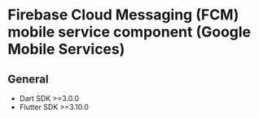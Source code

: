 # Firebase Cloud Messaging (FCM) mobile service component (Google Mobile Services)

## General

- Dart SDK >=3.0.0
- Flutter SDK >=3.10.0